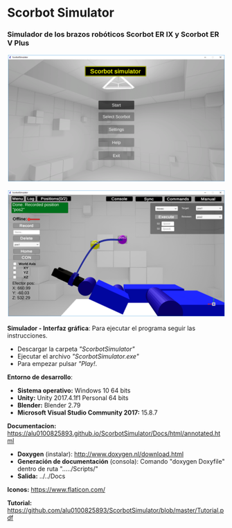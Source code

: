 # **Scorbot Simulator**
### Simulador de los brazos robóticos Scorbot ER IX y Scorbot ER V 	Plus

<p align="center">
<img style="padding: 2px;" src="Docs/images/2.png" alt="Image 1"
	title="A cute kitten" width="500"/>
</p>
<p align="center">
<img style="padding: 2px;" src="Docs/images/19.png" alt="Image 2  "
	title="A cute kitten" width="500"/>
</p>

**Simulador - Interfaz gráfica**: Para ejecutar el programa seguir las instrucciones.
* Descargar la carpeta _"ScorbotSimulator"_
* Ejecutar el archivo _"ScorbotSimulator.exe"_
*  Para empezar pulsar _"Play!_.

**Entorno de desarrollo**:
* **Sistema operativo:** Windows 10 64 bits
* **Unity:** Unity 2017.4.1f1 Personal 64 bits
* **Blender:** Blender 2.79
* **Microsoft Visual Studio Community 2017:** 15.8.7

**Documentacion:** https://alu0100825893.github.io/ScorbotSimulator/Docs/html/annotated.html
*	**Doxygen** (instalar): http://www.doxygen.nl/download.html
*	**Generación de documentación** (consola): Comando "doxygen Doxyfile" dentro de ruta "...../Scripts/"
*	**Salida:** ../../Docs

**Iconos:** https://www.flaticon.com/

**Tutorial:** https://github.com/alu0100825893/ScorbotSimulator/blob/master/Tutorial.pdf
